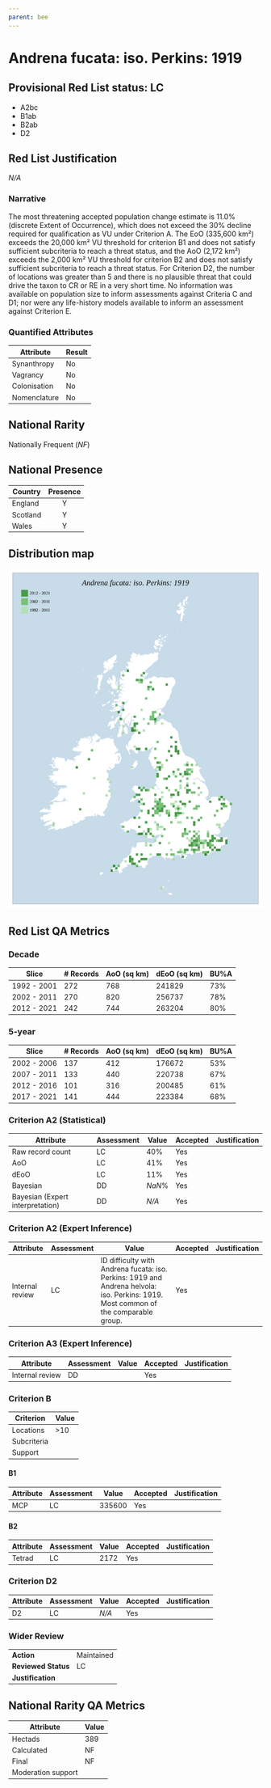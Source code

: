```yaml
---
parent: bee
---
```


# Andrena fucata: iso. Perkins: 1919

## Provisional Red List status: LC
- A2bc
- B1ab
- B2ab
- D2

## Red List Justification
*N/A*

### Narrative


The most threatening accepted population change estimate is 11.0% (discrete Extent of Occurrence), which does not exceed the 30% decline required for qualification as VU under Criterion A. The EoO (335,600 km²) exceeds the 20,000 km² VU threshold for criterion B1 and does not satisfy sufficient subcriteria to reach a threat status, and the AoO (2,172 km²) exceeds the 2,000 km² VU threshold for criterion B2 and does not satisfy sufficient subcriteria to reach a threat status. For Criterion D2, the number of locations was greater than 5 and there is no plausible threat that could drive the taxon to CR or RE in a very short time. No information was available on population size to inform assessments against Criteria C and D1; nor were any life-history models available to inform an assessment against Criterion E.

### Quantified Attributes
|Attribute|Result|
|---|---|
|Synanthropy|No|
|Vagrancy|No|
|Colonisation|No|
|Nomenclature|No|


## National Rarity
Nationally Frequent (*NF*)

## National Presence
|Country|Presence
|---|:-:|
|England|Y|
|Scotland|Y|
|Wales|Y|


## Distribution map
![](../map/74.svg)

## Red List QA Metrics
### Decade
| Slice | # Records | AoO (sq km) | dEoO (sq km) |BU%A |
|---|---|---|---|---|
|1992 - 2001|272|768|241829|73%|
|2002 - 2011|270|820|256737|78%|
|2012 - 2021|242|744|263204|80%|

### 5-year
| Slice | # Records | AoO (sq km) | dEoO (sq km) |BU%A |
|---|---|---|---|---|
|2002 - 2006|137|412|176672|53%|
|2007 - 2011|133|440|220738|67%|
|2012 - 2016|101|316|200485|61%|
|2017 - 2021|141|444|223384|68%|

### Criterion A2 (Statistical)
|Attribute|Assessment|Value|Accepted|Justification
|---|---|---|---|---|
|Raw record count|LC|40%|Yes||
|AoO|LC|41%|Yes||
|dEoO|LC|11%|Yes||
|Bayesian|DD|*NaN*%|Yes||
|Bayesian (Expert interpretation)|DD|*N/A*|Yes||

### Criterion A2 (Expert Inference)
|Attribute|Assessment|Value|Accepted|Justification
|---|---|---|---|---|
|Internal review|LC|ID difficulty with Andrena fucata: iso. Perkins: 1919 and Andrena helvola: iso. Perkins: 1919. Most common of the comparable group.|Yes||

### Criterion A3 (Expert Inference)
|Attribute|Assessment|Value|Accepted|Justification
|---|---|---|---|---|
|Internal review|DD||Yes||

### Criterion B
|Criterion| Value|
|---|---|
|Locations|>10|
|Subcriteria||
|Support||

#### B1
|Attribute|Assessment|Value|Accepted|Justification
|---|---|---|---|---|
|MCP|LC|335600|Yes||

#### B2
|Attribute|Assessment|Value|Accepted|Justification
|---|---|---|---|---|
|Tetrad|LC|2172|Yes||

### Criterion D2
|Attribute|Assessment|Value|Accepted|Justification
|---|---|---|---|---|
|D2|LC|*N/A*|Yes||

### Wider Review
|  |  |
|---|---|
|**Action**|Maintained|
|**Reviewed Status**|LC|
|**Justification**||

## National Rarity QA Metrics
|Attribute|Value|
|---|---|
|Hectads|389|
|Calculated|NF|
|Final|NF|
|Moderation support||
